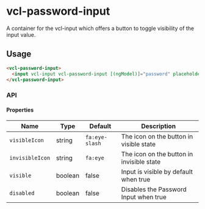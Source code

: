 # vcl-password-input

A container for the vcl-input which offers a button to toggle visibility of the input value.

## Usage

```html
<vcl-password-input>
  <input vcl-input vcl-password-input [(ngModel)]="password" placeholder="Enter password">
</vcl-password-input>
```

### API

#### Properties

Name            | Type    | Default           | Description
--------------- | ------- | -------           | -----------------------------------------------
`visibleIcon`   | string  | `fa:eye-slash`    | The icon on the button in visible state 
`invisibleIcon` | string  | `fa:eye`          | The icon on the button in invisible state 
`visible`       | boolean | false             | Input is visible by default when true
`disabled`      | boolean | false             | Disables the Password Input when true
